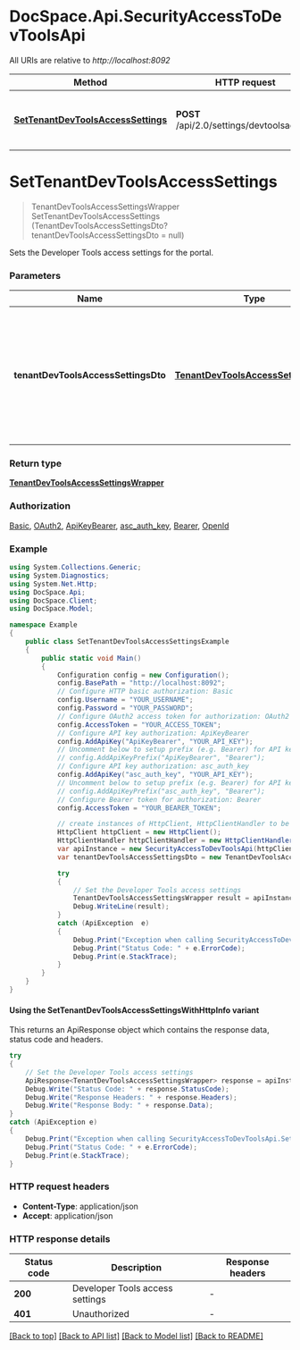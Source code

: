 # DocSpace.Api.SecurityAccessToDevToolsApi

All URIs are relative to *http://localhost:8092*

| Method | HTTP request | Description |
|--------|--------------|-------------|
| [**SetTenantDevToolsAccessSettings**](SecurityAccessToDevToolsApi.md#settenantdevtoolsaccesssettings) | **POST** /api/2.0/settings/devtoolsaccess | Set the Developer Tools access settings |

<a id="settenantdevtoolsaccesssettings"></a>
# **SetTenantDevToolsAccessSettings**
> TenantDevToolsAccessSettingsWrapper SetTenantDevToolsAccessSettings (TenantDevToolsAccessSettingsDto? tenantDevToolsAccessSettingsDto = null)

Sets the Developer Tools access settings for the portal.

### Parameters

| Name | Type | Description | Notes |
|------|------|-------------|-------|
| **tenantDevToolsAccessSettingsDto** | [**TenantDevToolsAccessSettingsDto?**](TenantDevToolsAccessSettingsDto.md) | The request parameters for managing the Developer Tools access settings for the current tenant. | [optional]  |

### Return type

[**TenantDevToolsAccessSettingsWrapper**](TenantDevToolsAccessSettingsWrapper.md)

### Authorization

[Basic](../README.md#Basic), [OAuth2](../README.md#OAuth2), [ApiKeyBearer](../README.md#ApiKeyBearer), [asc_auth_key](../README.md#asc_auth_key), [Bearer](../README.md#Bearer), [OpenId](../README.md#OpenId)

### Example
```csharp
using System.Collections.Generic;
using System.Diagnostics;
using System.Net.Http;
using DocSpace.Api;
using DocSpace.Client;
using DocSpace.Model;

namespace Example
{
    public class SetTenantDevToolsAccessSettingsExample
    {
        public static void Main()
        {
            Configuration config = new Configuration();
            config.BasePath = "http://localhost:8092";
            // Configure HTTP basic authorization: Basic
            config.Username = "YOUR_USERNAME";
            config.Password = "YOUR_PASSWORD";
            // Configure OAuth2 access token for authorization: OAuth2
            config.AccessToken = "YOUR_ACCESS_TOKEN";
            // Configure API key authorization: ApiKeyBearer
            config.AddApiKey("ApiKeyBearer", "YOUR_API_KEY");
            // Uncomment below to setup prefix (e.g. Bearer) for API key, if needed
            // config.AddApiKeyPrefix("ApiKeyBearer", "Bearer");
            // Configure API key authorization: asc_auth_key
            config.AddApiKey("asc_auth_key", "YOUR_API_KEY");
            // Uncomment below to setup prefix (e.g. Bearer) for API key, if needed
            // config.AddApiKeyPrefix("asc_auth_key", "Bearer");
            // Configure Bearer token for authorization: Bearer
            config.AccessToken = "YOUR_BEARER_TOKEN";

            // create instances of HttpClient, HttpClientHandler to be reused later with different Api classes
            HttpClient httpClient = new HttpClient();
            HttpClientHandler httpClientHandler = new HttpClientHandler();
            var apiInstance = new SecurityAccessToDevToolsApi(httpClient, config, httpClientHandler);
            var tenantDevToolsAccessSettingsDto = new TenantDevToolsAccessSettingsDto?(); // TenantDevToolsAccessSettingsDto? | The request parameters for managing the Developer Tools access settings for the current tenant. (optional) 

            try
            {
                // Set the Developer Tools access settings
                TenantDevToolsAccessSettingsWrapper result = apiInstance.SetTenantDevToolsAccessSettings(tenantDevToolsAccessSettingsDto);
                Debug.WriteLine(result);
            }
            catch (ApiException  e)
            {
                Debug.Print("Exception when calling SecurityAccessToDevToolsApi.SetTenantDevToolsAccessSettings: " + e.Message);
                Debug.Print("Status Code: " + e.ErrorCode);
                Debug.Print(e.StackTrace);
            }
        }
    }
}
```

#### Using the SetTenantDevToolsAccessSettingsWithHttpInfo variant
This returns an ApiResponse object which contains the response data, status code and headers.

```csharp
try
{
    // Set the Developer Tools access settings
    ApiResponse<TenantDevToolsAccessSettingsWrapper> response = apiInstance.SetTenantDevToolsAccessSettingsWithHttpInfo(tenantDevToolsAccessSettingsDto);
    Debug.Write("Status Code: " + response.StatusCode);
    Debug.Write("Response Headers: " + response.Headers);
    Debug.Write("Response Body: " + response.Data);
}
catch (ApiException e)
{
    Debug.Print("Exception when calling SecurityAccessToDevToolsApi.SetTenantDevToolsAccessSettingsWithHttpInfo: " + e.Message);
    Debug.Print("Status Code: " + e.ErrorCode);
    Debug.Print(e.StackTrace);
}
```

### HTTP request headers

 - **Content-Type**: application/json
 - **Accept**: application/json


### HTTP response details
| Status code | Description | Response headers |
|-------------|-------------|------------------|
| **200** | Developer Tools access settings |  -  |
| **401** | Unauthorized |  -  |

[[Back to top]](#) [[Back to API list]](../README.md#documentation-for-api-endpoints) [[Back to Model list]](../README.md#documentation-for-models) [[Back to README]](../README.md)

